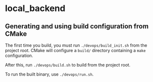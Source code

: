 # local_backend

## Generating and using build configuration from CMake

The first time you build, you must run `./devops/build_init.sh` from the project root.
CMake will configure a `build/` directory containing a `make` configuration.

After this, run `./devops/build.sh` to build from the project root.

To run the built binary, use `./devops/run.sh`.
